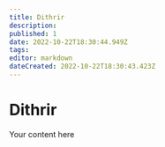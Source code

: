 ```yaml
---
title: Dithrir
description: 
published: 1
date: 2022-10-22T18:30:44.949Z
tags: 
editor: markdown
dateCreated: 2022-10-22T18:30:43.423Z
---
```


# Dithrir
Your content here